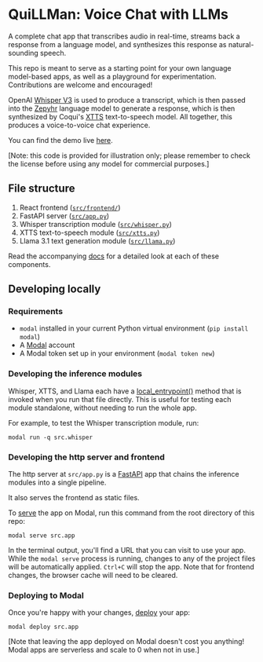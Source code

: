 # QuiLLMan: Voice Chat with LLMs

A complete chat app that transcribes audio in real-time, streams back a response from a language model, and synthesizes this response as natural-sounding speech.

This repo is meant to serve as a starting point for your own language model-based apps, as well as a playground for experimentation. Contributions are welcome and encouraged!

OpenAI [Whisper V3](https://huggingface.co/openai/whisper-large-v3) is used to produce a transcript, which is then passed into the [Zepyhr](https://arxiv.org/abs/2310.16944) language model to generate a response, which is then synthesized by Coqui's [XTTS](https://github.com/coqui-ai/TTS) text-to-speech model. All together, this produces a voice-to-voice chat experience.

You can find the demo live [here](https://modal-labs--quillman-web.modal.run/).

[Note: this code is provided for illustration only; please remember to check the license before using any model for commercial purposes.]

## File structure

1. React frontend ([`src/frontend/`](./src/frontend/))
2. FastAPI server ([`src/app.py`](./src/app.py))
3. Whisper transcription module ([`src/whisper.py`](./src/whisper.py))
4. XTTS text-to-speech module ([`src/xtts.py`](./src/xtts.py))
5. Llama 3.1 text generation module ([`src/llama.py`](./src/llama.py))

Read the accompanying [docs](https://modal.com/docs/examples/llm-voice-chat) for a detailed look at each of these components.

## Developing locally

### Requirements

- `modal` installed in your current Python virtual environment (`pip install modal`)
- A [Modal](http://modal.com/) account
- A Modal token set up in your environment (`modal token new`)

### Developing the inference modules

Whisper, XTTS, and Llama each have a [local_entrypoint()](https://modal.com/docs/reference/modal.App#local_entrypoint) method that is invoked when you run that file directly. 
This is useful for testing each module standalone, without needing to run the whole app.

For example, to test the Whisper transcription module, run:
```shell
modal run -q src.whisper
```

### Developing the http server and frontend

The http server at `src/app.py` is a [FastAPI](https://fastapi.tiangolo.com/) app that chains the inference modules into a single pipeline.

It also serves the frontend as static files.

To [serve](https://modal.com/docs/guide/webhooks#developing-with-modal-serve) the app on Modal, run this command from the root directory of this repo:

```shell
modal serve src.app
```

In the terminal output, you'll find a URL that you can visit to use your app. While the `modal serve` process is running, changes to any of the project files will be automatically applied. `Ctrl+C` will stop the app. Note that for frontend changes, the browser cache will need to be cleared.

### Deploying to Modal

Once you're happy with your changes, [deploy](https://modal.com/docs/guide/managing-deployments#creating-deployments) your app:

```shell
modal deploy src.app
```

[Note that leaving the app deployed on Modal doesn't cost you anything! Modal apps are serverless and scale to 0 when not in use.]
